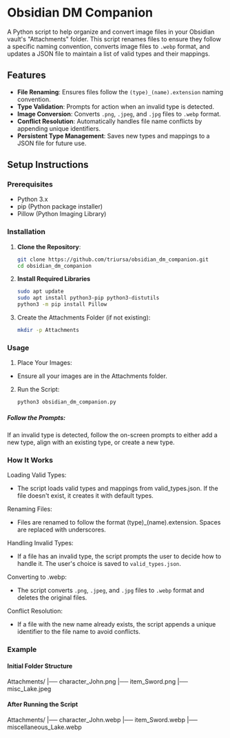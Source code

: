# Obsidian DM Companion

A Python script to help organize and convert image files in your Obsidian vault's "Attachments" folder. This script renames files to ensure they follow a specific naming convention, converts image files to `.webp` format, and updates a JSON file to maintain a list of valid types and their mappings.

## Features

- **File Renaming**: Ensures files follow the `(type)_(name).extension` naming convention.
- **Type Validation**: Prompts for action when an invalid type is detected.
- **Image Conversion**: Converts `.png`, `.jpeg`, and `.jpg` files to `.webp` format.
- **Conflict Resolution**: Automatically handles file name conflicts by appending unique identifiers.
- **Persistent Type Management**: Saves new types and mappings to a JSON file for future use.

## Setup Instructions

### Prerequisites

- Python 3.x
- pip (Python package installer)
- Pillow (Python Imaging Library)

### Installation

1. **Clone the Repository**:
   ```sh
   git clone https://github.com/triursa/obsidian_dm_companion.git
   cd obsidian_dm_companion
2. **Install Required Libraries**
   ```sh 
   sudo apt update
   sudo apt install python3-pip python3-distutils
   python3 -m pip install Pillow
3. Create the Attachments Folder (if not existing):
   ```sh 
   mkdir -p Attachments

### Usage

1. Place Your Images:
- Ensure all your images are in the Attachments folder.
2. Run the Script:
   ```sh
   python3 obsidian_dm_companion.py

##### Follow the Prompts:

If an invalid type is detected, follow the on-screen prompts to either add a new type, align with an existing type, or create a new type.

### How It Works

Loading Valid Types:

- The script loads valid types and mappings from valid_types.json. If the file doesn't exist, it creates it with default types.

Renaming Files:

- Files are renamed to follow the format (type)_(name).extension. Spaces are replaced with underscores.

Handling Invalid Types:

- If a file has an invalid type, the script prompts the user to decide how to handle it. The user's choice is saved to `valid_types.json`.

Converting to .webp:
- The script converts `.png`, `.jpeg`, and `.jpg` files to `.webp` format and deletes the original files.

Conflict Resolution:
- If a file with the new name already exists, the script appends a unique identifier to the file name to avoid conflicts.

### Example

#### Initial Folder Structure

Attachments/
|── character_John.png
|── item_Sword.png
|── misc_Lake.jpeg

#### After Running the Script

Attachments/
|── character_John.webp
|── item_Sword.webp
|── miscellaneous_Lake.webp
